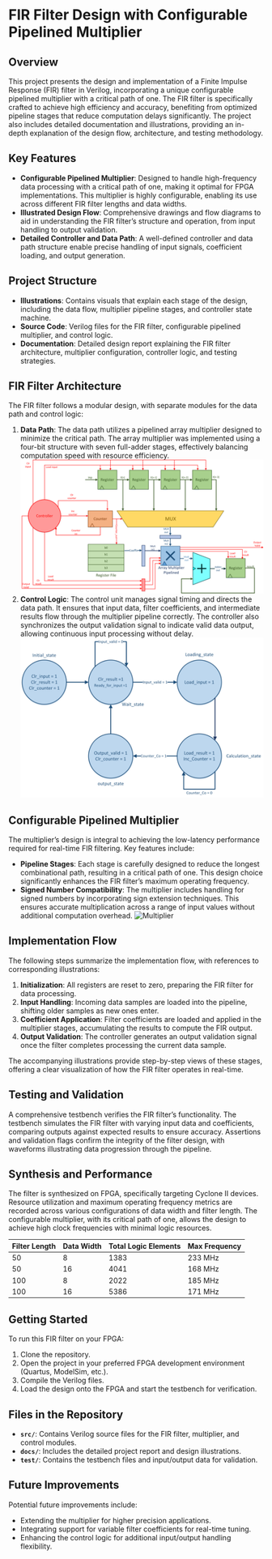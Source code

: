 # FIR Filter Design with Configurable Pipelined Multiplier

## Overview

This project presents the design and implementation of a Finite Impulse Response (FIR) filter in Verilog, incorporating a unique configurable pipelined multiplier with a critical path of one. The FIR filter is specifically crafted to achieve high efficiency and accuracy, benefiting from optimized pipeline stages that reduce computation delays significantly. The project also includes detailed documentation and illustrations, providing an in-depth explanation of the design flow, architecture, and testing methodology.

## Key Features

- **Configurable Pipelined Multiplier**: Designed to handle high-frequency data processing with a critical path of one, making it optimal for FPGA implementations. This multiplier is highly configurable, enabling its use across different FIR filter lengths and data widths.
- **Illustrated Design Flow**: Comprehensive drawings and flow diagrams to aid in understanding the FIR filter’s structure and operation, from input handling to output validation.
- **Detailed Controller and Data Path**: A well-defined controller and data path structure enable precise handling of input signals, coefficient loading, and output generation.

## Project Structure

- **Illustrations**: Contains visuals that explain each stage of the design, including the data flow, multiplier pipeline stages, and controller state machine.
- **Source Code**: Verilog files for the FIR filter, configurable pipelined multiplier, and control logic.
- **Documentation**: Detailed design report explaining the FIR filter architecture, multiplier configuration, controller logic, and testing strategies.

## FIR Filter Architecture

The FIR filter follows a modular design, with separate modules for the data path and control logic:

1. **Data Path**: The data path utilizes a pipelined array multiplier designed to minimize the critical path. The array multiplier was implemented using a four-bit structure with seven full-adder stages, effectively balancing computation speed with resource efficiency.
![Datapath](Illustration/DataPath.png)
2. **Control Logic**: The control unit manages signal timing and directs the data path. It ensures that input data, filter coefficients, and intermediate results flow through the multiplier pipeline correctly. The controller also synchronizes the output validation signal to indicate valid data output, allowing continuous input processing without delay.
![Controller](Illustration/Controller.png)
## Configurable Pipelined Multiplier

The multiplier’s design is integral to achieving the low-latency performance required for real-time FIR filtering. Key features include:

- **Pipeline Stages**: Each stage is carefully designed to reduce the longest combinational path, resulting in a critical path of one. This design choice significantly enhances the FIR filter’s maximum operating frequency.
- **Signed Number Compatibility**: The multiplier includes handling for signed numbers by incorporating sign extension techniques. This ensures accurate multiplication across a range of input values without additional computation overhead.
![Multiplier](Illustration/Array_mult.png)
## Implementation Flow

The following steps summarize the implementation flow, with references to corresponding illustrations:

1. **Initialization**: All registers are reset to zero, preparing the FIR filter for data processing.
2. **Input Handling**: Incoming data samples are loaded into the pipeline, shifting older samples as new ones enter.
3. **Coefficient Application**: Filter coefficients are loaded and applied in the multiplier stages, accumulating the results to compute the FIR output.
4. **Output Validation**: The controller generates an output validation signal once the filter completes processing the current data sample.

The accompanying illustrations provide step-by-step views of these stages, offering a clear visualization of how the FIR filter operates in real-time.

## Testing and Validation

A comprehensive testbench verifies the FIR filter’s functionality. The testbench simulates the FIR filter with varying input data and coefficients, comparing outputs against expected results to ensure accuracy. Assertions and validation flags confirm the integrity of the filter design, with waveforms illustrating data progression through the pipeline.

## Synthesis and Performance

The filter is synthesized on FPGA, specifically targeting Cyclone II devices. Resource utilization and maximum operating frequency metrics are recorded across various configurations of data width and filter length. The configurable multiplier, with its critical path of one, allows the design to achieve high clock frequencies with minimal logic resources.

| Filter Length | Data Width | Total Logic Elements | Max Frequency |
|---------------|------------|----------------------|---------------|
| 50            | 8          | 1383                | 233 MHz      |
| 50            | 16         | 4041                | 168 MHz      |
| 100           | 8          | 2022                | 185 MHz      |
| 100           | 16         | 5386                | 171 MHz      |

## Getting Started

To run this FIR filter on your FPGA:
1. Clone the repository.
2. Open the project in your preferred FPGA development environment (Quartus, ModelSim, etc.).
3. Compile the Verilog files.
4. Load the design onto the FPGA and start the testbench for verification.

## Files in the Repository

- **`src/`**: Contains Verilog source files for the FIR filter, multiplier, and control modules.
- **`docs/`**: Includes the detailed project report and design illustrations.
- **`test/`**: Contains the testbench files and input/output data for validation.

## Future Improvements

Potential future improvements include:
- Extending the multiplier for higher precision applications.
- Integrating support for variable filter coefficients for real-time tuning.
- Enhancing the control logic for additional input/output handling flexibility.
